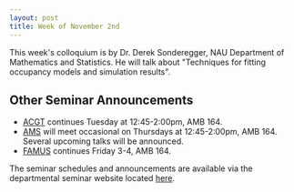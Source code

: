 ```yaml
---
layout: post
title: Week of November 2nd
---
```


This week's colloquium is by Dr. Derek Sonderegger, NAU Department of Mathematics and Statistics.
He will talk about "Techniques for fitting occupancy models and simulation results".

## Other Seminar Announcements ##

- [ACGT](acgtFall2015) continues Tuesday at 12:45-2:00pm, AMB 164.  
- [AMS](amsFall2015) will meet occasional on Thursdays at 12:45-2:00pm, AMB 164.  Several upcoming talks will be announced.
- [FAMUS](famusFall2015) continues Friday 3-4,  AMB 164.  

The seminar schedules and announcements are available via the departmental seminar website located [here](http://naumathstat.github.io/seminars).
